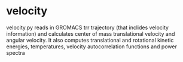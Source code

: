 # velocity
velocity.py reads in GROMACS trr trajectory (that inclides velocity information) and calculates center of mass translational velocity and angular velocity. It also computes translational and rotational kinetic energies, temperatures, velocity autocorrelation functions and power spectra
